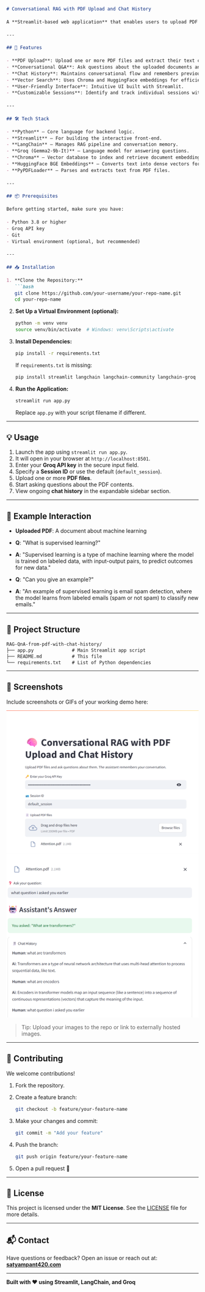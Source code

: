 
````markdown
# Conversational RAG with PDF Upload and Chat History

A **Streamlit-based web application** that enables users to upload PDF documents, ask context-aware questions about their content, and maintain a chat history. It leverages a **Retrieval-Augmented Generation (RAG)** pipeline using **LangChain**, **Groq**, and **Chroma** to provide accurate and contextually relevant responses.

---

## 🚀 Features

- **PDF Upload**: Upload one or more PDF files and extract their text content.
- **Conversational Q&A**: Ask questions about the uploaded documents and get smart, context-based answers.
- **Chat History**: Maintains conversational flow and remembers previous questions for follow-ups.
- **Vector Search**: Uses Chroma and HuggingFace embeddings for efficient retrieval of relevant chunks.
- **User-Friendly Interface**: Intuitive UI built with Streamlit.
- **Customizable Sessions**: Identify and track individual sessions with unique session IDs.

---

## 🛠 Tech Stack

- **Python** – Core language for backend logic.
- **Streamlit** – For building the interactive front-end.
- **LangChain** – Manages RAG pipeline and conversation memory.
- **Groq (Gemma2-9b-It)** – Language model for answering questions.
- **Chroma** – Vector database to index and retrieve document embeddings.
- **HuggingFace BGE Embeddings** – Converts text into dense vectors for similarity matching.
- **PyPDFLoader** – Parses and extracts text from PDF files.

---

## 📦 Prerequisites

Before getting started, make sure you have:

- Python 3.8 or higher
- Groq API key 
- Git
- Virtual environment (optional, but recommended)

---

## 📥 Installation

1. **Clone the Repository:**
   ```bash
   git clone https://github.com/your-username/your-repo-name.git
   cd your-repo-name
````

2. **Set Up a Virtual Environment (optional):**

   ```bash
   python -m venv venv
   source venv/bin/activate  # Windows: venv\Scripts\activate
   ```

3. **Install Dependencies:**

   ```bash
   pip install -r requirements.txt
   ```

   If `requirements.txt` is missing:

   ```bash
   pip install streamlit langchain langchain-community langchain-groq chromadb sentence-transformers pypdf
   ```

4. **Run the Application:**

   ```bash
   streamlit run app.py
   ```

   Replace `app.py` with your script filename if different.

---

## 💡 Usage

1. Launch the app using `streamlit run app.py`.
2. It will open in your browser at `http://localhost:8501`.
3. Enter your **Groq API key** in the secure input field.
4. Specify a **Session ID** or use the default (`default_session`).
5. Upload one or more **PDF files**.
6. Start asking questions about the PDF contents.
7. View ongoing **chat history** in the expandable sidebar section.

---

## 🧪 Example Interaction

* **Uploaded PDF**: A document about machine learning

* **Q**: "What is supervised learning?"

* **A**: "Supervised learning is a type of machine learning where the model is trained on labeled data, with input-output pairs, to predict outcomes for new data."

* **Q**: "Can you give an example?"

* **A**: "An example of supervised learning is email spam detection, where the model learns from labeled emails (spam or not spam) to classify new emails."

---

## 📁 Project Structure

```
RAG-QnA-from-pdf-with-chat-history/
├── app.py              # Main Streamlit app script
├── README.md           # This file
└── requirements.txt    # List of Python dependencies
```

---

## 📸 Screenshots

Include screenshots or GIFs of your working demo here:

![Screenshot 1](images/img1.png)
![Screenshot 2](images/img2.png)

> Tip: Upload your images to the repo or link to externally hosted images.

---

## 🤝 Contributing

We welcome contributions!

1. Fork the repository.
2. Create a feature branch:

   ```bash
   git checkout -b feature/your-feature-name
   ```
3. Make your changes and commit:

   ```bash
   git commit -m "Add your feature"
   ```
4. Push the branch:

   ```bash
   git push origin feature/your-feature-name
   ```
5. Open a pull request 🚀

---

## 📄 License

This project is licensed under the **MIT License**.
See the [LICENSE](LICENSE) file for more details.

---

## 📬 Contact

Have questions or feedback?
Open an issue or reach out at: **[satyampant420.com](mailto:satyampant420.com)**

---

**Built with ❤️ using Streamlit, LangChain, and Groq**

